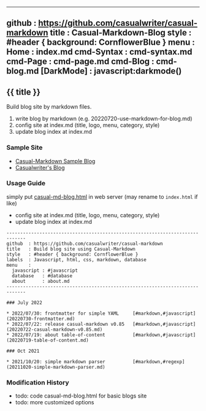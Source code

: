 -----------------------------------------------------------------------------
github  : https://github.com/casualwriter/casual-markdown 
title   : Casual-Markdown-Blog
style   : #header { background: CornflowerBlue }
menu    :    
  Home         : index.md
  cmd-Syntax   : cmd-syntax.md
  cmd-Page     : cmd-page.md
  cmd-Blog     : cmd-blog.md
  [DarkMode]   : javascript:darkmode()  
-----------------------------------------------------------------------------

## {{ title }} 

Build blog site by markdown files.

1. write blog by markdown (e.g. 20220720-use-markdown-for-blog.md)
2. config site at index.md (title, logo, menu, category, style)
3. update blog index at index.md

### Sample Site 

* [Casual-Markdown Sample Blog](./blog)
* [Casualwriter's Blog](../blog)

### Usage Guide

simply put [casual-md-blog.html](https://github.com/casualwriter/casual-markdown/blob/main/source/casual-md-site.html) 
in web server (may rename to `index.html` if like) 

* config site at index.md (title, logo, menu, category, style)
* update blog index at index.md

~~~  
-----------------------------------------------------------------------------
github  : https://github.com/casualwriter/casual-markdown 
title   : Build blog site using Casual-Markdown 
style   : #header { background: CornflowerBlue }
labels  : Javascript, html, css, markdown, database
menu    :   
  javascript : #javascript
  database   : #database   
  about      : about.md
-----------------------------------------------------------------------------

### July 2022
                    
* 2022/07/30: frontmatter for simple YAML     [#markdown,#javascript](20220730-frontmatter.md)
* 2022/07/22: release casual-markdown v0.85   [#markdown,#javascript](20220722-casual-markdown-v0.85.md)
* 2022/07/19: about table-of-content          [#markdown,#javascript](20220719-table-of-content.md)

### Oct 2021

* 2021/10/20: simple markdown parser          [#markdown,#regexp](20211020-simple-markdown-parser.md)

~~~ 


### Modification History

* todo: code casual-md-blog.html for basic blogs site
* todo: more customized options
 